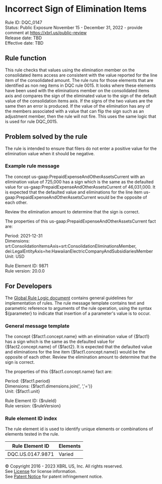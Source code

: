 # Incorrect Sign of Elimination Items  
Rule ID: DQC_0147  
Status: Public Exposure November 15 - December 31, 2022 - provide comment at https://xbrl.us/public-review  
Release date: TBD  
Effective date: TBD  
  
## Rule function
This rule checks that values using the elimination member on the consolidated items access are consistent with the value reported for the line item of the consolidated amount.  The rule runs for those elements that are identified as non neg items in DQC rule 0015. It looks where these elements have been used with the eliminations member on the consolidated items axis and compares the sign of the eliminated value to the sign of the default value of the consolidation items axis.  If the signs of the two values are the same then an error is produced. If the value of the elimination has any of the members associated with a value that can flip the sign such as an adjustment member, then the rule will not fire.  This uses the same logic that is used for rule DQC_0015.

## Problem solved by the rule  
The rule is intended to ensure that filers do not enter a positive value for the elimination value when it should be negative. 

### Example rule message
The concept us-gaap:PrepaidExpenseAndOtherAssetsCurrent with an elimination value of 725,000 has a sign which is the same as the defaulted value for us-gaap:PrepaidExpenseAndOtherAssetsCurrent of 46,031,000. It is expected that the defaulted value and eliminations for the line item us-gaap:PrepaidExpenseAndOtherAssetsCurrent would be the opposite of each other.

Review the elimination amount to determine that the sign is correct.

The properties of this us-gaap:PrepaidExpenseAndOtherAssetsCurrent fact are:

Period: 2021-12-31  
Dimensions: srt:ConsolidationItemsAxis=srt:ConsolidationEliminationsMember, dei:LegalEntityAxis=he:HawaiianElectricCompanyAndSubsidiariesMember  
Unit: USD  

Rule Element ID: 9871  
Rule version: 20.0.0 

## For Developers  
The [Global Rule Logic document](https://github.com/DataQualityCommittee/dqc_us_rules/blob/master/docs/GlobalRuleLogic.md) contains general guidelines for implementation of rules. The rule message template contains text and parametric reference to arguments of the rule operation, using the syntax ${parameter} to indicate that insertion of a parameter's value is to occur.  
  
### General message template 
The concept {$fact1.concept.name} with an elimination value of {$fact1} has a sign which is the same as the defaulted value for {$fact2.concept.name} of {$fact2}. It is expected that the defaulted value and eliminations for the line item {$fact1.concept.name}} would be the opposite of each other. Review the elimination amount to determine that the sign is correct.  

The properties of this {$fact1.concept.name} fact are:  

Period: {$fact1.period}  
Dimensions: {$fact1.dimensions.join(', ','=')}  
Unit: {$fact1.unit}  

Rule Element ID: {$ruleId}  
Rule version: {$ruleVersion}  

### Rule element ID index  
The rule element id is used to identify unique elements or combinations of elements tested in the rule.

|Rule Element ID|Elements|
|--- |--- |
|DQC.US.0147.9871|Varied|

© Copyright 2016 - 2023 XBRL US, Inc. All rights reserved.   
See [License](https://xbrl.us/dqc-license) for license information.  
See [Patent Notice](https://xbrl.us/dqc-patent) for patent infringement notice.  
